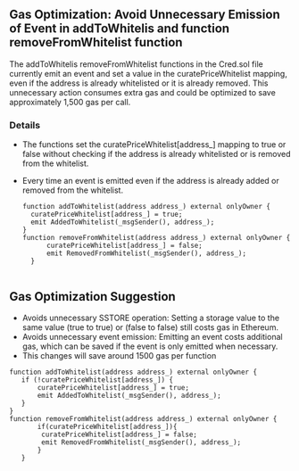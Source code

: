 ## Gas Optimization: Avoid Unnecessary Emission of Event in addToWhitelis and function removeFromWhitelist function



The addToWhitelis removeFromWhitelist functions in the Cred.sol file currently emit an event and set a value in the curatePriceWhitelist mapping, even if the address is already whitelisted or it is already removed. This unnecessary action consumes extra gas and could be optimized to save approximately 1,500 gas per call.

### Details
 - The functions set the curatePriceWhitelist[address_] mapping to true or false without checking if the address is already whitelisted or is removed from the whitelist.
- Every time an event is emitted even if the address is already added or removed from the whitelist. 

  ```solidity
  function addToWhitelist(address address_) external onlyOwner {
    curatePriceWhitelist[address_] = true;
    emit AddedToWhitelist(_msgSender(), address_);
  }
  function removeFromWhitelist(address address_) external onlyOwner {
        curatePriceWhitelist[address_] = false;
        emit RemovedFromWhitelist(_msgSender(), address_);
    }


## Gas Optimization Suggestion
- Avoids unnecessary SSTORE operation: Setting a storage value to the same value (true to true) or (false to false) still costs gas in Ethereum.
- Avoids unnecessary event emission: Emitting an event costs additional gas, which can be saved if the event is only emitted when necessary.
- This changes will save around 1500 gas per function
 ```solidity
function addToWhitelist(address address_) external onlyOwner {
    if (!curatePriceWhitelist[address_]) {
        curatePriceWhitelist[address_] = true;
        emit AddedToWhitelist(_msgSender(), address_);
    }
}
function removeFromWhitelist(address address_) external onlyOwner {
        if(curatePriceWhitelist[address_]){
         curatePriceWhitelist[address_] = false;
         emit RemovedFromWhitelist(_msgSender(), address_);
        }
    }